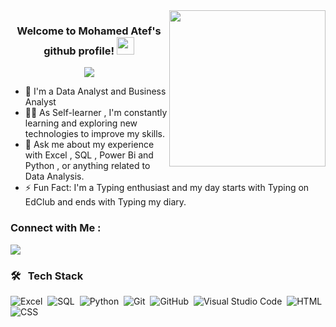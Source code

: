 
<img width="250" align="right" src="https://c.tenor.com/_DOBjnGspYAAAAAM/code-coding.gif">

<h3 align="center">
  Welcome to Mohamed Atef's github profile!
  <img src="https://media.giphy.com/media/hvRJCLFzcasrR4ia7z/giphy.gif" width="28">
</h3>

<!-- Typing SVG by DenverCoder1 - https://github.com/DenverCoder1/readme-typing-svg -->
<p align="center">
  <a href="https://github.com/DenverCoder1/readme-typing-svg"><img src="https://readme-typing-svg.herokuapp.com/?lines=Data-Analyst;Always%20learning%20new%20things&font=Fira%20Code&center=true&width=440&height=45&color=f75c7e&vCenter=true&size=22"></a>
</p> 

- 🏢 I'm a Data Analyst and Business Analyst 
- 👨‍💻 As Self-learner , I'm constantly learning and exploring new technologies to improve my skills.
- 💬 Ask me about my experience with Excel , SQL , Power Bi and Python , or anything related to Data Analysis.
- ⚡ Fun Fact: I'm a Typing enthusiast and my day starts with Typing on EdClub and ends with Typing my diary.


### Connect with Me :

<a href="https://linkedin.com/in/mohamed-atef-data-analyst/" target="_blank"><img src="https://img.shields.io/badge/Mohamed%20Atef-0077B5?style=for-the-badge&logo=Linkedin&logoColor=white"/></a>

### 🛠 &nbsp; Tech Stack
![Excel](https://img.shields.io/badge/Microsoft_Excel-217346?style=flat&logo=microsoft-excel&logoColor=white)&nbsp;
![SQL](https://img.shields.io/badge/Microsoft_SQL_Server-CC2927?style=flat&logo=microsoft-sql-server&logoColor=white)&nbsp;
![Python](https://img.shields.io/badge/-Python%20-05122A?style=flat&logo=python)&nbsp;
![Git](https://img.shields.io/badge/-Git-05122A?style=flat&logo=git)&nbsp;
![GitHub](https://img.shields.io/badge/-GitHub-05122A?style=flat&logo=github)&nbsp;
![Visual Studio Code](https://img.shields.io/badge/-Visual%20Studio%20Code-05122A?style=flat&logo=visual-studio-code&logoColor=007ACC)&nbsp;
![HTML](https://img.shields.io/badge/-HTML-05122A?style=flat&logo=HTML5)&nbsp;
![CSS](https://img.shields.io/badge/-CSS-05122A?style=flat&logo=CSS3&logoColor=1572B6)&nbsp;
